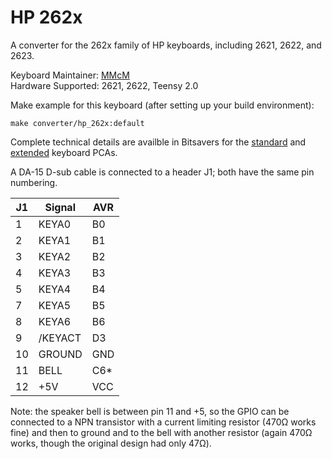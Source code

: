 # HP 262x

A converter for the 262x family of HP keyboards, including 2621, 2622, and 2623.

Keyboard Maintainer: [MMcM](https://github.com/MMcM)  
Hardware Supported: 2621, 2622, Teensy 2.0

Make example for this keyboard (after setting up your build environment):

    make converter/hp_262x:default

Complete technical details are availble in Bitsavers for the [standard](http://bitsavers.org/pdf/hp/terminal/262x/13220-91001_Keyboard_Module_Jan80.pdf) and [extended](http://bitsavers.org/pdf/hp/terminal/262x/13220-91061_Extended_Keyboard_Module_Aug81.pdf) keyboard PCAs.

A DA-15 D-sub cable is connected to a header J1; both have the same pin numbering.

| J1 | Signal | AVR |
|----|--------|-----|
|  1 | KEYA0  | B0  |
|  2 | KEYA1  | B1  |
|  3 | KEYA2  | B2  |
|  4 | KEYA3  | B3  |
|  5 | KEYA4  | B4  |
|  7 | KEYA5  | B5  |
|  8 | KEYA6  | B6  |
|  9 | /KEYACT| D3  |
| 10 | GROUND | GND |
| 11 | BELL   | C6* |
| 12 | +5V    | VCC |

Note: the speaker bell is between pin 11 and +5, so the GPIO can be connected to a NPN transistor with a current limiting resistor (470Ω works fine) and then to ground and to the bell with another resistor (again 470Ω works, though the original design had only 47Ω).
